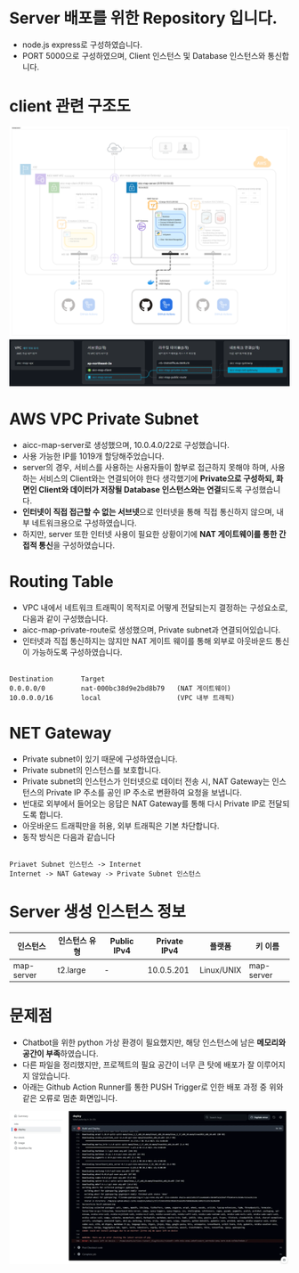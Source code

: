 # Server 배포를 위한 Repository 입니다. 

- node.js express로 구성하였습니다. 
- PORT 5000으로 구성하였으며, Client 인스턴스 및 Database 인스턴스와 통신합니다. 

# client 관련 구조도
![client](./readme_image/server.png)
![alt text](./readme_image/image.png)

# AWS VPC Private Subnet
- aicc-map-server로 생성했으며, 10.0.4.0/22로 구성했습니다. 
- 사용 가능한 IP를 1019개 할당해주었습니다.
- server의 경우, 서비스를 사용하는 사용자들이 함부로 접근하지 못해야 하며, 사용하는 서비스의 Client와는 연결되어야 한다 생각했기에 **Private으로 구성하되, 화면인 Client와 데이터가 저장될 Database 인스턴스와는 연결**되도록 구성했습니다. 
- **인터넷이 직접 접근할 수 없는 서브넷**으로 인터넷을 통해 직접 통신하지 않으며, 내부 네트워크용으로 구성하였습니다. 
- 하지만, server 또한 인터넷 사용이 필요한 상황이기에 **NAT 게이트웨이를 통한 간접적 통신**을 구성하였습니다.  

# Routing Table
- VPC 내에서 네트워크 트래픽이 목적지로 어떻게 전달되는지 결정하는 구성요소로, 다음과 같이 구성했습니다. 
- aicc-map-private-route로 생성했으며, Private subnet과 연결되어있습니다.
- 인터넷과 직접 통신하지는 않지만 NAT 게이트 웨이를 통해 외부로 아웃바운드 통신이 가능하도록 구성하였습니다. 

``` 

Destination       Target
0.0.0.0/0         nat-000bc38d9e2bd8b79   (NAT 게이트웨이)
10.0.0.0/16       local                   (VPC 내부 트래픽)

```

# NET Gateway
- Private subnet이 있기 때문에 구성하였습니다. 
- Private subnet의 인스턴스를 보호합니다. 
- Private subnet의 인스턴스가 인터넷으로 데이터 전송 시, NAT Gateway는 인스턴스의 Private IP 주소를 공인 IP 주소로 변환하여 요청을 보냅니다. 
- 반대로 외부에서 들어오는 응답은 NAT Gateway를 통해 다시 Private IP로 전달되도록 합니다. 
- 아웃바운드 트래픽만을 허용, 외부 트래픽은 기본 차단합니다. 
- 동작 방식은 다음과 같습니다 

```

Priavet Subnet 인스턴스 -> Internet
Internet -> NAT Gateway -> Private Subnet 인스턴스

```

# Server 생성 인스턴스 정보 

| 인스턴스 | 인스턴스 유형 | Public IPv4 | Private IPv4 | 플랫폼 | 키 이름 |
|---------|--------------|-------------|--------------|--------|--------|
|map-server|t2.large|-|10.0.5.201|Linux/UNIX|map-server|

# 문제점 
- Chatbot을 위한 python 가상 환경이 필요했지만, 해당 인스턴스에 남은 **메모리와 공간이 부족**하였습니다. 
- 다른 파일을 정리했지만, 프로젝트의 필요 공간이 너무 큰 탓에 배포가 잘 이루어지지 않았습니다. 
- 아래는 Github Action Runner를 통한 PUSH Trigger로 인한 배포 과정 중 위와 같은 오류로 멈춘 화면입니다. 

![error](./readme_image/error.png)
